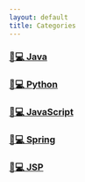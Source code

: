 ```yaml
---
layout: default
title: Categories
---
```


### [💖💻 Java](https://losuif.github.io/categories/#Java)

### [💙💻 Python](https://losuif.github.io/categories/#python)

### [💛💻 JavaScript](https://losuif.github.io/categories/#Javascript)

### [💚💻 Spring](https://losuif.github.io/categories/#Spring)

### [🧡💻 JSP](https://losuif.github.io/categories/#JSP)



<!-- # [YAMT - Yet Another Minimal Theme](https://yamt.netlify.app/)
See [Github](https://github.com/PandaSekh/Jekyll-YAMT). -->